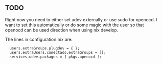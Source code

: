 ## TODO

Right now you need to either set udev externally or use sudo for openocd.
I want to set this automatically or do some magic with the user so that openocd can be used direction when using nix develop.

The lines in configuration.nix are:

```
  users.extraGroups.plugdev = { };
  users.extraUsers.conectado.extraGroups = [];
  services.udev.packages = [ pkgs.openocd ];
```
